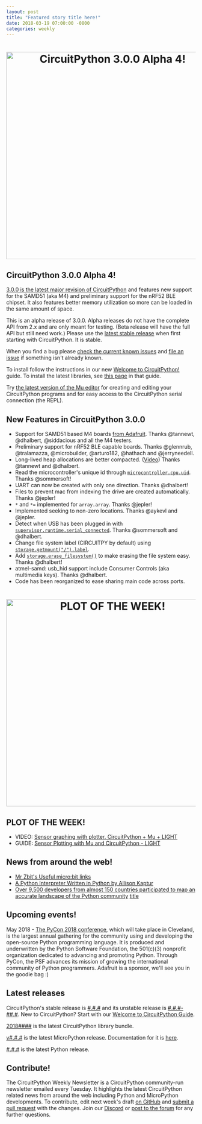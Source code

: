 ```yaml
---
layout: post
title: "Featured story title here!"
date: 2018-03-19 07:00:00 -0800
categories: weekly
---
```

<h1 align="center">
  <img width="550" src="https://github.com/adafruit/circuitpython-weekly-newsletter/blob/gh-pages/assets/circuitpython300a.png" alt="CircuitPython 3.0.0 Alpha 4!"><br>
</h1>

## CircuitPython 3.0.0 Alpha 4!
[3.0.0 is the latest major revision of CircuitPython](https://github.com/adafruit/circuitpython/releases/tag/3.0.0-alpha.4) and features new support for the SAMD51 (aka M4) and preliminary support for the nRF52 BLE chipset. It also features better memory utilization so more can be loaded in the same amount of space.

This is an alpha release of 3.0.0. Alpha releases do not have the complete API from 2.x and are only meant for testing. (Beta release will have the full API but still need work.) Please use the [latest stable release](https://github.com/adafruit/circuitpython/releases/latest) when first starting with CircuitPython. It is stable.

When you find a bug please [check the current known issues](https://github.com/adafruit/circuitpython/issues) and [file an issue](https://github.com/adafruit/circuitpython/issues/new) if something isn't already known.

To install follow the instructions in our new [Welcome to CircuitPython!](https://learn.adafruit.com/welcome-to-circuitpython/installing-circuitpython) guide. To install the latest libraries, see [this page](https://learn.adafruit.com/welcome-to-circuitpython/circuitpython-libraries) in that guide.

Try [the latest version of the Mu editor](https://learn.adafruit.com/welcome-to-circuitpython/installing-mu-editor) for creating and editing your CircuitPython programs and for easy access to the CircuitPython serial connection (the REPL).

## New Features in CircuitPython 3.0.0
* Support for SAMD51 based M4 boards [from Adafruit](https://www.adafruit.com/product/3382). Thanks @tannewt, @dhalbert, @siddacious and all the M4 testers.
* Preliminary support for nRF52 BLE capable boards. Thanks @glennrub, @tralamazza, @microbuilder, @arturo182, @hathach and @jerryneedell.
* Long-lived heap allocations are better compacted. ([Video](https://www.youtube.com/watch?v=gSfmVdRejTk)) Thanks @tannewt and @dhalbert.
* Read the microcontroller's unique id through [`microcontroller.cpu.uid`](https://circuitpython.readthedocs.io/en/latest/shared-bindings/microcontroller/Processor.html#microcontroller.Processor.uid). Thanks @sommersoft!
* UART can now be created with only one direction. Thanks @dhalbert!
* Files to prevent mac from indexing the drive are created automatically. Thanks @jepler!
* `*` and `*=` implemented for `array.array`. Thanks @jepler!
* Implemented seeking to non-zero locations. Thanks @aykevl and @jepler.
* Detect when USB has been plugged in with [`supervisor.runtime.serial_connected`](https://circuitpython.readthedocs.io/en/latest/shared-bindings/supervisor/Runtime.html#supervisor.Runtime.runtime.serial_connected). Thanks @sommersoft and @dhalbert.
* Change file system label (CIRCUITPY by default) using [`storage.getmount("/").label`](https://circuitpython.readthedocs.io/en/latest/shared-bindings/storage/__init__.html#storage.VfsFat.label).
* Add [`storage.erase_filesystem()`](https://circuitpython.readthedocs.io/en/latest/shared-bindings/storage/__init__.html#storage.erase_filesystem) to make erasing the file system easy. Thanks @dhalbert!
* atmel-samd: usb_hid support include Consumer Controls (aka multimedia keys). Thanks @dhalbert.
* Code has been reorganized to ease sharing main code across ports.

<h1 align="center">
  <img width="550" src="https://github.com/adafruit/circuitpython-weekly-newsletter/blob/gh-pages/assets/micropython___circuitpython_MuPlotterLight.png" alt="PLOT OF THE WEEK!"><br>
</h1>

## PLOT OF THE WEEK!
* VIDEO: [Sensor graphing with plotter. CircuitPython + Mu + LIGHT](https://www.youtube.com/watch?v=8zCRmguw-_c)
* GUIDE: [Sensor Plotting with Mu and CircuitPython - LIGHT](https://learn.adafruit.com/sensor-plotting-with-mu-and-circuitpython)

## News from around the web!
* [Mr Zbit's Useful micro:bit links](http://www.zbit-connect.co.uk/links.html)<br>
* [A Python Interpreter Written in Python by Allison Kaptur](http://aosabook.org/en/500L/a-python-interpreter-written-in-python.html)
* [Over 9,500 developers from almost 150 countries participated to map an accurate landscape of the Python community](https://www.jetbrains.com/research/python-developers-survey-2017/)
[title](url)

## Upcoming events!
May 2018 - [The PyCon 2018 conference](https://us.pycon.org/2018/about/), which will take place in Cleveland, is the largest annual gathering for the community using and developing the open-source Python programming language. It is produced and underwritten by the Python Software Foundation, the 501(c)(3) nonprofit organization dedicated to advancing and promoting Python. Through PyCon, the PSF advances its mission of growing the international community of Python programmers. Adafruit is a sponsor, we'll see you in the goodie bag :)

## Latest releases
CircuitPython's stable release is [#.#.#](https://github.com/adafruit/circuitpython/releases/latest) and its unstable release is [#.#.#-##.#](https://github.com/adafruit/circuitpython/releases). New to CircuitPython? Start with our [Welcome to CircuitPython Guide](https://learn.adafruit.com/welcome-to-circuitpython).

[2018####](https://github.com/adafruit/Adafruit_CircuitPython_Bundle/releases/latest) is the latest CircuitPython library bundle.

[v#.#.#](https://micropython.org/download) is the latest MicroPython release. Documentation for it is [here](http://docs.micropython.org/en/latest/pyboard/).

[#.#.#](https://www.python.org/downloads/) is the latest Python release.

## Contribute!
The CircuitPython Weekly Newsletter is a CircuitPython community-run newsletter emailed every Tuesday. It highlights the latest CircuitPython related news from around the web including Python and MicroPython developments. To contribute, edit next week's draft [on GitHub](https://github.com/adafruit/circuitpython-weekly-newsletter/tree/gh-pages/_drafts) and [submit a pull request](https://help.github.com/articles/editing-files-in-your-repository/) with the changes. Join our [Discord](https://adafru.it/discord) or [post to the forum](https://forums.adafruit.com/viewforum.php?f=60) for any further questions.
